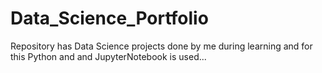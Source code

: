 # Data_Science_Portfolio
Repository has Data Science projects done by me during learning and for this Python and and JupyterNotebook is used... 
